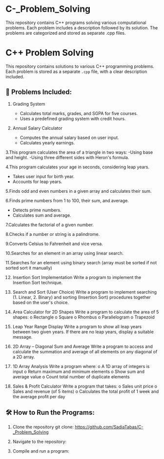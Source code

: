 # C-_Problem_Solving
This repository contains C++ programs solving various computational problems. Each problem includes a description followed by its solution. The problems are categorized and stored as separate .cpp files.

# C++ Problem Solving
This repository contains solutions to various C++ programming problems. Each problem is stored as a separate `.cpp` file, with a clear description included.



## 🚀 Problems Included:
1. Grading System
   - Calculates total marks, grades, and SGPA for five courses.
   - Uses a predefined grading system with credit hours.

2. Annual Salary Calculator
   - Computes the annual salary based on user input.
   - Calculates yearly earnings.
     
3.This program calculates the area of a triangle in two ways:
   -Using base and height.
   -Using three different sides with Heron's formula.

4.This program calculates your age in seconds, considering leap years.
   - Takes user input for birth year.
   - Accounts for leap years.

5.Finds odd and even numbers in a given array and calculates their sum.

6.Finds prime numbers from 1 to 100, their sum, and average.
  - Detects prime numbers.
  - Calculates sum and average.

7.Calculates the factorial of a given number.

8.Checks if a number or string is a palindrome.

9.Converts Celsius to Fahrenheit and vice versa.

10.Searches for an element in an array using linear search.

11.Searches for an element using binary search (array must be sorted if not sorted sort it manually)

12.	Insertion Sort Implementation
Write a program to implement the Insertion Sort technique.

13.	Search and Sort (User Choice)
Write a program to implement searching (1. Linear, 2. Binary) and sorting (Insertion Sort) procedures together based on the user's choice.

14.	Area Calculator for 2D Shapes
Write a program to calculate the area of 5 shapes:
o	Rectangle
o	Square
o	Rhombus
o	Parallelogram
o	Trapezoid

15.	Leap Year Range Display
Write a program to show all leap years between two given years. If there are no leap years, display a suitable message.

16.	2D Array – Diagonal Sum and Average
Write a program to access and calculate the summation and average of all elements on any diagonal of a 2D array.

17.	1D Array Analysis
Write a program where:
o	A 1D array of integers is input
o	Return maximum and minimum elements
o	Show sum and average value
o	Count total number of duplicate elements

18.	Sales & Profit Calculator
Write a program that takes:
o	Sales unit price
o	Sales and revenue (of 5 items)
o	Calculates the total profit of 1 week and the average profit per day


## 🛠 How to Run the Programs:
1. Clone the repository
git clone:
 https://github.com/SadiaTabas/C-_Problem_Solving
2. Navigate to the repository:

3. Compile and run a program:
 

   
